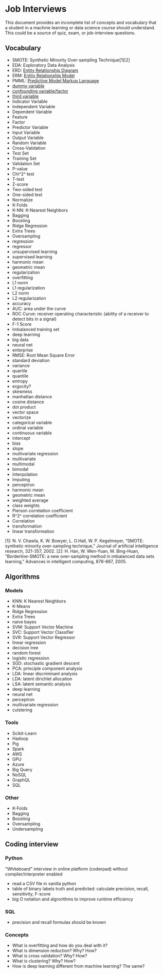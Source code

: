 # Job Interviews

This document provides an incomplete list of concepts and vocabulary that a student in a machine learning or data science course should understand.
This could be a source of quiz, exam, or job-interview questions.

## Vocabulary

- SMOTE: Synthetic Minority Over-sampling Technique[1][2]
- EDA: Exploratory Data Analysis
- ERD: [Entity Relationship Diagram](https://en.wikipedia.org/wiki/Entity%E2%80%93relationship_model)
- ERM: [Entity Relationship Model](https://en.wikipedia.org/wiki/Entity%E2%80%93relationship_model)
- PMML: [Predictive Model Markup Language](http://www.kdnuggets.com/faq/pmml.html)
- [dummy variable](http://pandas.pydata.org/pandas-docs/stable/generated/pandas.get_dummies.html)
- [confounding variable/factor](https://en.wikipedia.org/wiki/Confounding)
- [third variable](https://en.wikipedia.org/wiki/Confounding)
- Indicator Variable
- Independent Variable
- Dependent Variable
- Feature
- Factor
- Predictor Variable
- Input Variable
- Output Variable
- Random Variable
- Cross-Validation
- Test Set
- Training Set
- Validation Set
- P-value
- Chi^2^ test
- T-test
- Z-score
- Two-sided test
- One-sided test
- Normalize
- K-Folds
- K-NN: K-Nearest Neighbors
- Bagging
- Boosting
- Ridge Regression
- Extra Trees
- Oversampling
- regression
- regressor
- unsupervised learning
- supervised learning
- harmonic mean
- geometric mean
- regularization
- overfitting
- L1 norm
- L1 regularization
- L2 norm
- L2 regularization
- accuracy
- AUC: area under the curve
- ROC Curve: receiver operating characteristic (ability of a receiver to detect bits in a signal)
- F-1 Score
- Imbalanced training set
- deep learning
- big data
- neural net
- enterprise
- RMSE: Root Mean Square Error
- standard deviation
- variance
- quartile
- quantile
- entropy
- ergocity?
- skewness
- manhattan distance
- cosine distance
- dot product
- vector space
- vectorize
- categorical variable
- ordinal variable
- continuous variable
- intercept
- bias
- slope
- multivariate regression
- multivariate
- multimodal
- bimodal
- Interpolation
- Imputing
- perceptron
- harmonic mean
- geometric mean
- weighted average
- class weights
- Pierson correlation coefficient
- R^2^ correlation coefficient
- Correlation
- transformation
- linear transformation

[1]: N. V. Chawla, K. W. Bowyer, L. O.Hall, W. P. Kegelmeyer, “SMOTE: synthetic minority over-sampling technique,” Journal of artificial intelligence research, 321-357, 2002.
[2]: H. Han, W. Wen-Yuan, M. Bing-Huan, “Borderline-SMOTE: a new over-sampling method in imbalanced data sets learning,” Advances in intelligent computing, 878-887, 2005.

## Algorithms

### Models

- KNN: K Nearest Neighbors
- K-Means
- Ridge Regression
- Extra Trees
- naive bayes
- SVM: Support Vector Machine
- SVC: Support Vector Classifier
- SVR: Support Vector Regressor
- linear regression
- decision tree
- random forest
- logistic regression
- SGD: stochastic gradient descent
- PCA: principle component analysis
- LDA: linear discriminant analysis
- LDA: latent dirichlet allocation
- LSA: latent semantic analysis
- deep learning
- neural net
- perceptron
- multivariate regression
- culstering

### Tools

- Scikit-Learn
- Hadoop
- Pig
- Spark
- AWS
- GPU
- Azure
- Big Query
- NoSQL
- GraphQL
- SQL

### Other

- K-Folds
- Bagging
- Boosting
- Oversampling
- Undersampling

## Coding interview

### Python

"Whiteboard" interview in online platform (coderpad) without compiler/interpreter enabled

- read a CSV file in vanilla python
- table of binary labels truth and predicted: calculate precision, recall, sensitivity, F-score
- big O notation and algrorithms to improve runtime efficiency

### SQL 

- precision and recall formulas should be known

### Concepts

- What is overfitting and how do you deal with it?
- What is dimension reduction? Why? How?
- What is cross validation? Why? How?
- What is clustering? Why? How?
- How is deep learning different from machine learning? The same?


